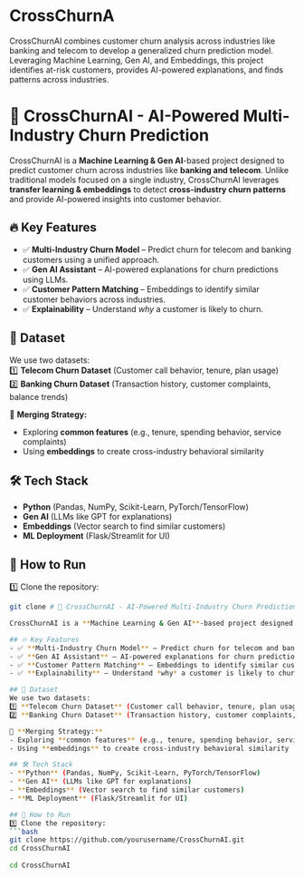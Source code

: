 # CrossChurnA
CrossChurnAI combines customer churn analysis across industries like banking and telecom to develop a generalized churn prediction model. Leveraging Machine Learning, Gen AI, and Embeddings, this project identifies at-risk customers, provides AI-powered explanations, and finds patterns across industries. 
# 🚀 CrossChurnAI - AI-Powered Multi-Industry Churn Prediction  

CrossChurnAI is a **Machine Learning & Gen AI**-based project designed to predict customer churn across industries like **banking and telecom**. Unlike traditional models focused on a single industry, CrossChurnAI leverages **transfer learning & embeddings** to detect **cross-industry churn patterns** and provide AI-powered insights into customer behavior.  

## 🔥 Key Features  
- ✅ **Multi-Industry Churn Model** – Predict churn for telecom and banking customers using a unified approach.  
- ✅ **Gen AI Assistant** – AI-powered explanations for churn predictions using LLMs.  
- ✅ **Customer Pattern Matching** – Embeddings to identify similar customer behaviors across industries.  
- ✅ **Explainability** – Understand *why* a customer is likely to churn.  

## 📌 Dataset  
We use two datasets:  
1️⃣ **Telecom Churn Dataset** (Customer call behavior, tenure, plan usage)  
2️⃣ **Banking Churn Dataset** (Transaction history, customer complaints, balance trends)  

📌 **Merging Strategy:**  
- Exploring **common features** (e.g., tenure, spending behavior, service complaints)  
- Using **embeddings** to create cross-industry behavioral similarity  

## 🛠️ Tech Stack  
- **Python** (Pandas, NumPy, Scikit-Learn, PyTorch/TensorFlow)  
- **Gen AI** (LLMs like GPT for explanations)  
- **Embeddings** (Vector search to find similar customers)  
- **ML Deployment** (Flask/Streamlit for UI)  

## 🚀 How to Run  
1️⃣ Clone the repository:  
```bash  
git clone # 🚀 CrossChurnAI - AI-Powered Multi-Industry Churn Prediction  

CrossChurnAI is a **Machine Learning & Gen AI**-based project designed to predict customer churn across industries like **banking and telecom**. Unlike traditional models focused on a single industry, CrossChurnAI leverages **transfer learning & embeddings** to detect **cross-industry churn patterns** and provide AI-powered insights into customer behavior.  

## 🔥 Key Features  
- ✅ **Multi-Industry Churn Model** – Predict churn for telecom and banking customers using a unified approach.  
- ✅ **Gen AI Assistant** – AI-powered explanations for churn predictions using LLMs.  
- ✅ **Customer Pattern Matching** – Embeddings to identify similar customer behaviors across industries.  
- ✅ **Explainability** – Understand *why* a customer is likely to churn.  

## 📌 Dataset  
We use two datasets:  
1️⃣ **Telecom Churn Dataset** (Customer call behavior, tenure, plan usage)  
2️⃣ **Banking Churn Dataset** (Transaction history, customer complaints, balance trends)  

📌 **Merging Strategy:**  
- Exploring **common features** (e.g., tenure, spending behavior, service complaints)  
- Using **embeddings** to create cross-industry behavioral similarity  

## 🛠️ Tech Stack  
- **Python** (Pandas, NumPy, Scikit-Learn, PyTorch/TensorFlow)  
- **Gen AI** (LLMs like GPT for explanations)  
- **Embeddings** (Vector search to find similar customers)  
- **ML Deployment** (Flask/Streamlit for UI)  

## 🚀 How to Run  
1️⃣ Clone the repository:  
```bash  
git clone https://github.com/yourusername/CrossChurnAI.git 
cd CrossChurnAI  
 
cd CrossChurnAI  
